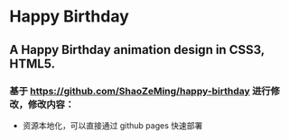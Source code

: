 # Happy Birthday

## A Happy Birthday animation design in CSS3, HTML5.
 
### 基于 https://github.com/ShaoZeMing/happy-birthday 进行修改，修改内容：
 - 资源本地化，可以直接通过 github pages 快速部署
